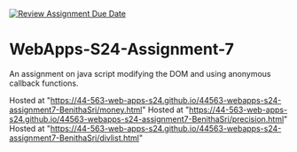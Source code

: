 [![Review Assignment Due Date](https://classroom.github.com/assets/deadline-readme-button-24ddc0f5d75046c5622901739e7c5dd533143b0c8e959d652212380cedb1ea36.svg)](https://classroom.github.com/a/cdqffI9o)
# WebApps-S24-Assignment-7
An assignment on java script modifying the DOM and using anonymous callback functions.

Hosted at "https://44-563-web-apps-s24.github.io/44563-webapps-s24-assignment7-BenithaSri/money.html"
Hosted at "https://44-563-web-apps-s24.github.io/44563-webapps-s24-assignment7-BenithaSri/precision.html"
Hosted at "https://44-563-web-apps-s24.github.io/44563-webapps-s24-assignment7-BenithaSri/divlist.html"